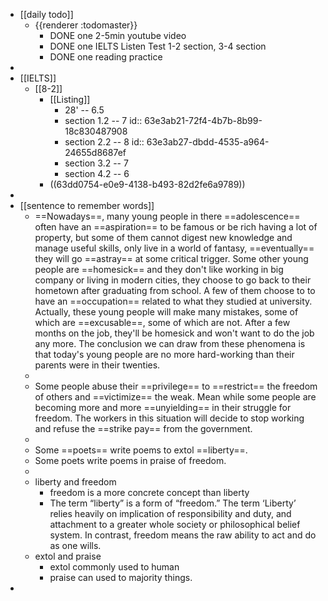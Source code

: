 - [[daily todo]]
	- {{renderer :todomaster}}
		- DONE one 2-5min youtube video
		- DONE one IELTS Listen Test 1-2 section, 3-4 section
		- DONE one reading practice
-
- [[IELTS]]
	- [[8-2]]
		- [[Listing]]
			- 28' -- 6.5
			- section 1.2 -- 7
			  id:: 63e3ab21-72f4-4b7b-8b99-18c830487908
			- section 2.2 -- 8
			  id:: 63e3ab27-dbdd-4535-a964-24655d8687ef
			- section 3.2 -- 7
			- section 4.2 -- 6
		- ((63dd0754-e0e9-4138-b493-82d2fe6a9789))
-
- [[sentence to remember words]]
	- ==Nowadays==, many young people in there ==adolescence== often have an ==aspiration== to be famous or be rich having a lot of property, but some of them cannot digest new knowledge and manage useful skills, only live in a world of fantasy, ==eventually== they will go ==astray== at some critical trigger. Some other young people are ==homesick== and they don't like working in big company or living in modern cities, they choose to go back to their hometown after graduating from school. A few of them choose to to have an ==occupation== related to what they studied at university. Actually, these young people will make many mistakes, some of which are ==excusable==, some of which are not. After a few months on the job, they'll be homesick and won't want to do the job any more. The conclusion we can draw from these phenomena is that today's young people are no more hard-working than their parents were in their twenties.
	-
	- Some people abuse their ==privilege== to ==restrict== the freedom of others and ==victimize== the weak. Mean while some people are becoming more and more ==unyielding== in their struggle for freedom. The workers in this situation will decide to stop working and refuse the ==strike pay== from the government.
	-
	- Some ==poets== write poems to extol ==liberty==.
	- Some poets write poems in praise of freedom.
	-
	- liberty and freedom
		- freedom is a more concrete concept than liberty
		- The term “liberty” is a form of “freedom.” The term ‘Liberty’  relies heavily on implication of responsibility and duty, and attachment to a greater whole society or philosophical belief system. In contrast, freedom means the raw ability to act and do as one wills.
	- extol and praise
		- extol commonly used to human
		- praise can used to majority things.
-